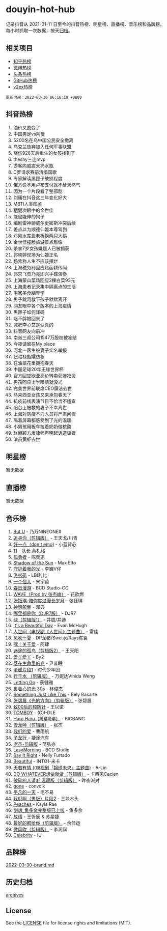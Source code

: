 # douyin-hot-hub

记录抖音从 2021-01-11 日至今的抖音热榜、明星榜、直播榜、音乐榜和品牌榜。每小时抓取一次数据，按天[归档](archives)。

## 相关项目

- [知乎热榜](https://github.com/lonnyzhang423/zhihu-hot-hub)
- [微博热榜](https://github.com/lonnyzhang423/weibo-hot-hub)
- [头条热榜](https://github.com/lonnyzhang423/toutiao-hot-hub)
- [GitHub热榜](https://github.com/lonnyzhang423/github-hot-hub)
- [v2ex热榜](https://github.com/lonnyzhang423/v2ex-hot-hub)


`更新时间：2022-03-30 06:16:10 +0800`

## 抖音热榜

1. 油价又要变了
1. 中国男足vs阿曼
1. 5200名在乌中国公民安全撤离
1. 乌克兰放弃加入任何军事联盟
1. 烧伤928天后重生的女孩找到了
1. theshy三连mvp
1. 游客向威震天扔水瓶
1. C罗请求赛前清唱国歌
1. 专家解读黑匣子破损程度
1. 俄方说不用卢布支付就不给天然气
1. 因为一个片段看了整部剧
1. 刘庸在抖音这三年变化好大
1. MBTI人类图鉴
1. 檀健次眼中的金世佳
1. 能屈能伸的狗子
1. 编剧雷神聊威尔史密斯冲突后续
1. 差点以为顺德仙姬本尊驾到
1. 邓刚水库盘老板换两只大鹅
1. 金世佳撞脸旅游景点雕像
1. 杀害7岁女孩嫌疑人已被抓获
1. 郭晓婷现场为仙姬正名
1. 杨紫称人生不应该摆烂
1. 上海税务局回应赵丽颖传闻
1. 郭京飞贾乃亮即兴手碟演奏
1. 上海蒙山菜场回应2棵白菜93元
1. 上海患者记录集中隔离点的生活
1. 宅家美食糊弄学
1. 男子跳河救下孩子默默离开
1. 网友眼中各个版本的上海疫情
1. 黑匣子如何译码
1. 吃不胖娘回来了
1. 减肥李心艾是认真的
1. 抖音网友向前冲
1. 南派三叔公司1547万股权被冻结
1. 今夜请留在My place
1. 河北一医生被妻子实名举报
1. 钮祜禄甄嬛仿妆
1. 在油菜花里拥抱春天
1. 中国足球20年无缘世界杯
1. 官方回应欧亚高价转卖获赠物资
1. 男孩回应上学眼睛就没光
1. 完美世界前联席CEO廉洁去世
1. 马来西亚女孩又来承包春天了
1. 抗疫前线表演节目不恰当不适宜
1. 阳台上被救的妻子不幸离世
1. 上海对防疫不力人员将严肃问责
1. 隔着屏幕都感受到了光的温暖
1. 小男孩用板车拉着奶奶做核酸
1. 赵丽颖方发律师声明起诉造谣者
1. 演员黄虾去世

## 明星榜

暂无数据

## 直播榜

暂无数据

## 音乐榜

1. [But U](https://sf3-cdn-tos.douyinstatic.com/obj/tos-cn-ve-2774/c9b24e803abb480a87dd1768e2eb1da3) - 乃万NINEONE#
1. [追寻你（剪辑版）](https://sf6-cdn-tos.douyinstatic.com/obj/tos-cn-ve-2774/cfb22ccf85784f2f83bcefe9ad675822) - 王天戈/川青
1. [好一点（don't emo)]() - 小蓝背心
1. [11](https://sf3-cdn-tos.douyinstatic.com/obj/tos-cn-ve-2774/9e7c6cc79eb64e2fadb0af297165d43b) - 队长 黄礼格
1. [孤勇者]() - 陈奕迅
1. [Shadow of the Sun](https://sf6-cdn-tos.douyinstatic.com/obj/tos-cn-ve-2774/8a3e9dfec129489fbb6597e57d7482ae) - Max Elto
1. [守护着我的光](https://sf3-cdn-tos.douyinstatic.com/obj/tos-cn-ve-2774/313235b651a84c11a8c9dea19ff24fe3) - 李巍V仔
1. [洛杉矶](https://sf3-cdn-tos.douyinstatic.com/obj/tos-cn-ve-2774/6a65a749415e47988b83c0968476d343) - LBI利比
1. [一个俗人](https://sf6-cdn-tos.douyinstatic.com/obj/tos-cn-ve-2774/c9d0177aeea74be2b26593b598f1de07) - 宋宇苗
1. [春日漫游](https://sf6-cdn-tos.douyinstatic.com/obj/tos-cn-ve-2774/614f052b8f134eee85f8160524ce2f33) - BCD Studio-CC
1. [WAVE（Prod by 张杰峻）](https://sf6-cdn-tos.douyinstatic.com/obj/tos-cn-ve-2774/ffb189e5870a4074b9251322f2fb4727) - 花欲燃
1. [张钰琪-陪你度过漫长岁月]() - 张钰琪
1. [神魂颠倒]() - 邓典
1. [哪里都是你（DJR7版）]() - DJR7
1. [骁（剪辑版1）](https://sf3-cdn-tos.douyinstatic.com/obj/tos-cn-ve-2774/f5e7b591f7bc490ca7c8b4c9887ba028) - 井胧/井迪
1. [It's a Beautiful Day](https://sf3-cdn-tos.douyinstatic.com/obj/tos-cn-ve-2774/2e88cc511f88459c8c7fda398b1b40c6) - Evan McHugh
1. [人世间（电视剧《人世间》主题曲）](https://sf6-cdn-tos.douyinstatic.com/obj/tos-cn-ve-2774/abc8e014bfbc4fec90e5b74d4b1e46e6) - 雷佳
1. [风吹一夏](https://sf6-cdn-tos.douyinstatic.com/obj/tos-cn-ve-2774/64b5a4609eb843c29c974d39d4d5d058) - DP龙猪/Swei水/Rays陈袁
1. [嘿！关于爱]() - 阿肆
1. [迷途的孤鸟（剪辑版2）](https://sf6-cdn-tos.douyinstatic.com/obj/tos-cn-ve-2774/2e66f1fbe49240fd8c37a0e510129c89) - 王天阳
1. [爱丫爱丫]() - By2
1. [落在生命里的光](https://sf3-cdn-tos.douyinstatic.com/obj/tos-cn-ve-2774/6a3ac5299a304a0babc779305d06ec09) - 尹昔眠
1. [渐暖片段1]() - 时代少年团
1. [行于水 （剪辑版）](https://sf3-cdn-tos.douyinstatic.com/obj/tos-cn-ve-2774/3cb84f30f8db41aeb9a6d1bc1d1bfecb) - 万妮达Vinida Weng
1. [Letting Go]() - 蔡健雅
1. [裹着心的光 30s](https://sf3-cdn-tos.douyinstatic.com/obj/tos-cn-ve-2774/45c466af5a184bc5bd5d537c19b5015e) - 林俊杰
1. [Something Just Like This](https://sf6-cdn-tos.douyinstatic.com/obj/tos-cn-ve-2774/a9f0944ca2384bbd8ed97f2eae7b9154) - Bely Basarte
1. [张碧晨《光的方向》（剪辑版）](https://sf3-cdn-tos.douyinstatic.com/obj/tos-cn-ve-2774/80fe956e74914f2db2b6ef2647448a22) - 张碧晨
1. [致00后的预防针]() - 王以诺
1. [TOMBOY](https://sf6-cdn-tos.douyinstatic.com/obj/tos-cn-ve-2774/279048d320da4c6199dcdf888d288145) - (G)I-DLE
1. [Haru Haru（하루하루）](https://sf3-cdn-tos.douyinstatic.com/obj/tos-cn-ve-2774/940c04aa98154ee7bdbaaa2ad9f28aec) - BIGBANG
1. [雪龙吟（剪辑版）](https://sf6-cdn-tos.douyinstatic.com/obj/tos-cn-ve-2774/eb93b97fa3d4462e90b96fae1005e213) - 张杰
1. [我们的爱](https://sf3-cdn-tos.douyinstatic.com/obj/tos-cn-ve-2774/b6ecf7a484314af4a843e93893795216) - 曹雨航
1. [子龙行 ](https://sf3-cdn-tos.douyinstatic.com/obj/tos-cn-ve-2774/80b2011dcf654128928a79697a5470c1) - 捷途汽车
1. [老茧-剪辑版](https://sf6-cdn-tos.douyinstatic.com/obj/tos-cn-ve-2774/bb91bdf677a04acead89436a15002aa6) - 简弘亦
1. [LasyMorning](https://sf6-cdn-tos.douyinstatic.com/obj/tos-cn-ve-2774/c10f848891ce4b28a1df96ccc578458c) - BCD Studio
1. [Say It Right](https://sf3-cdn-tos.douyinstatic.com/obj/tos-cn-ve-2774/cee0947b9a7d4be695db6b937d8ff5b0) - Nelly Furtado
1. [Beautiful]() - INTO1-米卡
1. [天若有情 ((电视剧「锦绣未央」主题曲)](https://sf3-cdn-tos.douyinstatic.com/obj/tos-cn-ve-2774/b0a6070816734305a7617d73acdf3edf) - A-Lin
1. [DO WHATEVER想做就做（剪辑版）](https://sf3-cdn-tos.douyinstatic.com/obj/tos-cn-ve-2774/4613d0aaecf14703b04389a110a45d53) - 卡西恩Cacien
1. [破碎的人请听 温暖版（剪辑版）](https://sf6-cdn-tos.douyinstatic.com/obj/tos-cn-ve-2774/639c11430cc04c61a944a1317926b641) - 昨夜派对
1. [gone](https://sf6-cdn-tos.douyinstatic.com/obj/tos-cn-ve-2774/8807da948ae14051945d24506732ce7c) - convolk
1. [平凡的一天]() - 毛不易
1. [我们啊（男版）片段2](https://sf6-cdn-tos.douyinstatic.com/obj/tos-cn-ve-2774/069198d37333496097851cb872387829) - 三块木头
1. [Peaches](https://sf3-cdn-tos.douyinstatic.com/obj/tos-cn-ve-2774/15b2ac36492a40a485ca49f175bb3f5c) - Kayla Rae
1. [剑魂_鱼多余完整版已上线]() - 鱼多余
1. [放晴]() - 王忻辰 & 苏星婕
1. [最好的都给你（剪辑版）](https://sf6-cdn-tos.douyinstatic.com/obj/tos-cn-ve-2774/e321304ad36c4bdc88df946f53b7b6f9) - 余佳运
1. [微风吹（剪辑版）]() - 李润祺
1. [Celebrity](https://sf6-cdn-tos.douyinstatic.com/obj/tos-cn-ve-2774/ba5878dfa7874a9a94764703e89b4f51) - IU

## 品牌榜

[2022-03-30-brand.md](archives/2022-03-30-brand.md)

## 历史归档

[archives](archives)

## License

See the [LICENSE](LICENSE) file for license rights and limitations (MIT).
